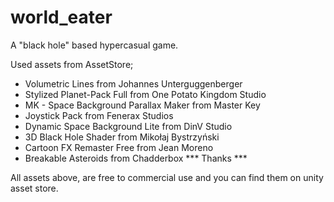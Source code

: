 # world_eater

A "black hole" based hypercasual game.

Used assets from AssetStore;

* Volumetric Lines from Johannes Unterguggenberger
* Stylized Planet-Pack Full from One Potato Kingdom Studio
* MK - Space Background Parallax Maker from Master Key
* Joystick Pack from Fenerax Studios
* Dynamic Space Background Lite from DinV Studio
* 3D Black Hole Shader from Mikołaj Bystrzyński
* Cartoon FX Remaster Free from Jean Moreno
* Breakable Asteroids from Chadderbox
*** Thanks ***

All assets above, are free to commercial use and you can find them on unity asset store.